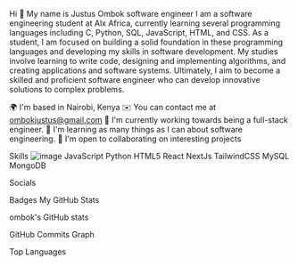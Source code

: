 Hi 👋 My name is Justus Ombok
software engineer
I am a software engineering student at Alx Africa, currently learning several programming languages including C, Python, SQL, JavaScript, HTML, and CSS. As a student, I am focused on building a solid foundation in these programming languages and developing my skills in software development. My studies involve learning to write code, designing and implementing algorithms, and creating applications and software systems. Ultimately, I aim to become a skilled and proficient software engineer who can develop innovative solutions to complex problems.

🌍  I'm based in Nairobi, Kenya
✉️  You can contact me at ombokjustus@gmail.com
🚀  I'm currently working towards being a full-stack engineer.
🧠  I'm learning as many things as I can about software engineering.
🤝  I'm open to collaborating on interesting projects


Skills
![image](https://github.com/JustusOmbok/JustusOmbok/assets/120080390/8ffed7b1-54db-4cc6-a6f3-435c48300ec4)
 JavaScript Python HTML5 React NextJs TailwindCSS MySQL MongoDB


Socials
   

Badges
My GitHub Stats

ombok's GitHub stats



GitHub Commits Graph

Top Languages
